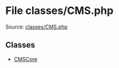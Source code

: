 File classes/CMS.php
=========

Source: [classes/CMS.php](https://github.com/PrestaShop/PrestaShop/blob/1.5.6.3/classes/CMS.php)


Classes
-------

* [CMSCore](class.CMSCore.md)

